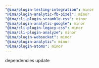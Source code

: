 ```yaml
---
"@ima/plugin-testing-integration": minor
"@ima/plugin-analytic-fb-pixel": minor
"@ima/cli-plugin-scramble-css": minor
"@ima/plugin-analytic-google": minor
"@ima/cli-plugin-legacy-css": minor
"@ima/cli-plugin-analyze": minor
"@ima/plugin-websocket": minor
"@ima/plugin-analytic": minor
"@ima/plugin-atoms": minor
---
```


dependencies update
